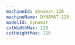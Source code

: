 ```yaml
---
machineId: dynamat-120
machineName: DYNAMAT-120
modelId: dynamat
cutWidthMax: 120
cutHeightMax: 120
---
```

